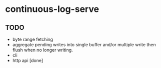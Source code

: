 # continuous-log-serve

## TODO
  - byte range fetching
  - aggregate pending writes into single buffer and/or multiple write
    then flush when no longer writing.
  - cli
  - http api [done]
